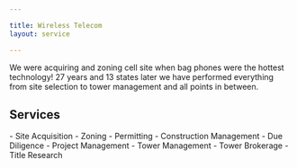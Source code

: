 ```yaml
---

title: Wireless Telecom
layout: service

---
```


We were acquiring and zoning cell site when bag phones were the hottest technology!  27 years and 13 states later we have performed everything from site selection to tower management and all points in between.

<h2 class="gray">Services</h2>
- Site Acquisition 
- Zoning 
- Permitting 
- Construction Management 
- Due Diligence 
- Project Management 
- Tower Management 
- Tower Brokerage
- Title Research

